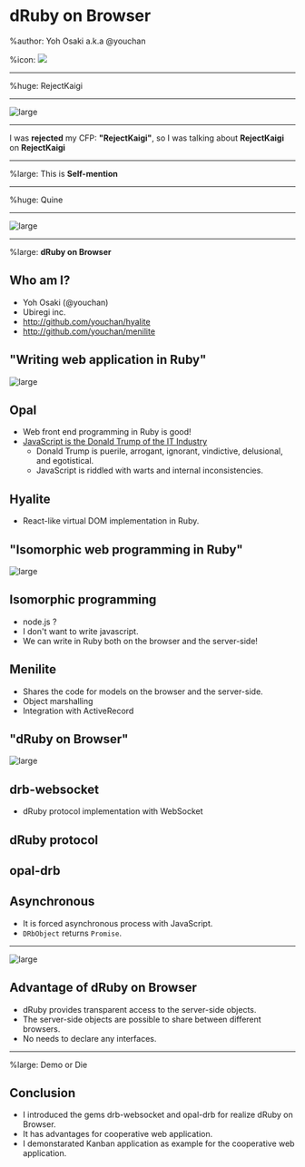 # dRuby on Browser

%author: Yoh Osaki a.k.a @youchan

%icon: ![](youchan.jpg)

---

%huge: RejectKaigi

---

![large](rejectkaigi.jpg)

---

I was **rejected** my CFP: **"RejectKaigi"**, so I was talking about **RejectKaigi** on **RejectKaigi**

---

%large: This is **Self-mention**

---

%huge: Quine

---

![large](quine.jpg)

---

%large: **dRuby on Browser**

## Who am I?

* Yoh Osaki (@youchan)
* Ubiregi inc.
* http://github.com/youchan/hyalite
* http://github.com/youchan/menilite

## "Writing web application in Ruby"

![large](RubyKaigi2015.png)

## Opal

* Web front end programming in Ruby is good!
* [JavaScript is the Donald Trump of the IT Industry](https://medium.com/@richardeng/javascript-is-the-donald-trump-of-the-it-industry-376ffdda774)
    - Donald Trump is puerile, arrogant, ignorant, vindictive, delusional, and egotistical.
    - JavaScript is riddled with warts and internal inconsistencies.

## Hyalite

* React-like virtual DOM implementation in Ruby.

## "Isomorphic web programming in Ruby"

![large](RubyKaigi2016.png)

## Isomorphic programming

* node.js ?
* I don't want to write javascript.
* We can write in Ruby both on the browser and the server-side!

## Menilite

* Shares the code for models on the browser and the server-side.
* Object marshalling
* Integration with ActiveRecord

## "dRuby on Browser"

![large](RubyKaigi2017.png)

## drb-websocket

* dRuby protocol implementation with WebSocket

## dRuby protocol

## opal-drb

## Asynchronous

* It is forced asynchronous process with JavaScript.
* `DRbObject` returns `Promise`.

---

![large](fuck.png)

## Advantage of dRuby on Browser

* dRuby provides transparent access to the server-side objects.
* The server-side objects are possible to share between different browsers.
* No needs to declare any interfaces.

---

%large: Demo or Die

## Conclusion

* I introduced the gems drb-websocket and opal-drb for realize dRuby on Browser.
* It has advantages for cooperative web application.
* I demonstarated Kanban application as example for the cooperative web application.

